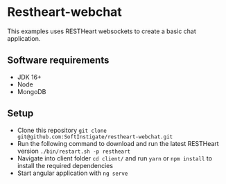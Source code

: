 # Restheart-webchat
This examples uses RESTHeart websockets to create a basic chat application.
## Software requirements
- JDK 16+
- Node
- MongoDB
## Setup

- Clone this repository `git clone git@github.com:SoftInstigate/restheart-webchat.git`
- Run the following command to download and run the latest RESTHeart version `./bin/restart.sh -p restheart`
- Navigate into client folder `cd client/` and run `yarn` or `npm install` to install the required dependencies
- Start angular application with `ng serve`